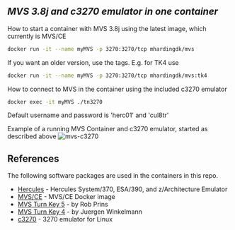 ## _MVS 3.8j and c3270 emulator in one container_

How to start a container with MVS 3.8j using the latest image, which currently is MVS/CE

```sh
docker run -it --name myMVS -p 3270:3270/tcp mhardingdk/mvs
```

If you want an older version, use the tags. E.g. for TK4 use
```sh
docker run -it --name myMVS -p 3270:3270/tcp mhardingdk/mvs:tk4
```


How to connect to MVS in the container using the included c3270 emulator

```sh
docker exec -it myMVS ./tn3270
```

Default username and password is 'herc01' and 'cul8tr'

Example of a running MVS Container and c3270 emulator, started as described above
![mvs-c3270](https://github.com/MortenHarding/docker-mvs38j/assets/83698635/585dba67-1761-42cd-bc9a-3ae73aa7fa01)

## References

The following software packages are used in the containers in this repo.
- [Hercules](https://hercules-390.github.io/html/) - Hercules System/370, ESA/390, and z/Architecture Emulator
- [MVS/CE](https://hub.docker.com/r/mainframed767/mvsce) - MVS/CE Docker image
- [MVS Turn Key 5](https://www.prince-webdesign.nl/index.php/software/mvs-3-8j-turnkey-5) - by Rob Prins
- [MVS Turn Key 4](https://wotho.pebble-beach.ch/tk4-) - by Juergen Winkelmann
- [c3270](https://x3270.miraheze.org/wiki/C3270) - 3270 emulator for Linux

